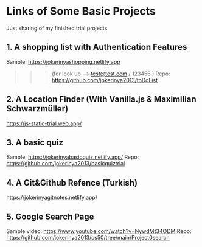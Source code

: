 # Links of Some Basic Projects
Just sharing of my finished trial projects

## 1. A shopping list with Authentication Features
Sample: https://jokerinyashopping.netlify.app
>>> (for look up --> test@test.com / 123456 )
Repo: https://github.com/jokerinya2013/toDoList

## 2. A Location Finder (With Vanilla.js & Maximilian Schwarzmüller)
https://js-static-trial.web.app/

## 3. A basic quiz
Sample: https://jokerinyabasicquiz.netlify.app/
Repo: https://github.com/jokerinya2013/basicquiztrial

## 4. A Git&Github Refence (Turkish)
https://jokerinyagitnotes.netlify.app/

## 5. Google Search Page
Sample video: https://www.youtube.com/watch?v=NywdMt34ODM 
Repo: https://github.com/jokerinya2013/cs50/tree/main/Project0search
